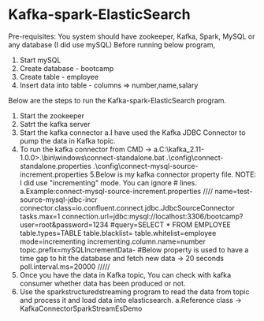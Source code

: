 # Kafka-spark-ElasticSearch

Pre-requisites: You system should have zookeeper, Kafka, Spark, MySQL or any database (I did use mySQL)
Before running below program,
1. Start mySQL
2. Create database - bootcamp
3. Create table - employee
4. Insert data into table - columns => number,name,salary

Below are the steps to run the Kafka-spark-ElasticSearch program.

1. Start the zookeeper
2. Satrt the kafka server
3. Start the kafka connector
    a.I have used the Kafka JDBC Connector to pump the data in Kafka topic.
4. To run the kafka connector from CMD -> 
    a.C:\kafka_2.11-1.0.0>.\bin\windows\connect-standalone.bat .\config\connect-standalone.properties .\config\connect-mysql-source-increment.properties
5.Below is my kafka connector property file. NOTE: I did use "incrementing" mode. You can ignore # lines.
    a.Example:connect-mysql-source-increment.properties 
    ////
    name=test-source-mysql-jdbc-incr
    connector.class=io.confluent.connect.jdbc.JdbcSourceConnector
    tasks.max=1
    connection.url=jdbc:mysql://localhost:3306/bootcamp?user=root&password=1234
    #query=SELECT * FROM EMPLOYEE
    table.types=TABLE
    table.blacklist=
    table.whitelist=employee
    mode=incrementing
    incrementing.column.name=number
    topic.prefix=mySQLIncrementData-
    #Below property is used to have a time gap to hit the database and fetch new data -> 20 seconds
    poll.interval.ms=20000
    /////
 6. Once you have the data in Kafka topic, You can check with kafka consumer whether data has been produced or not.
 7. Use the sparkstructuredstreaming program to read the data from topic and process it and load data into elasticsearch.
    a.Reference class -> KafkaConnectorSparkStreamEsDemo


